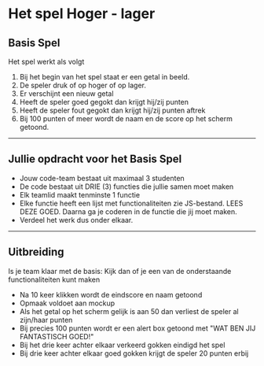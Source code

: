 # Het spel Hoger - lager

## Basis Spel

Het spel werkt als volgt

1. Bij het begin van het spel staat er een getal in beeld.
2. De speler druk of op hoger of op lager.
3. Er verschijnt een nieuw getal
4. Heeft de speler goed gegokt dan krijgt hij/zij punten
5. Heeft de speler fout gegokt dan krijgt hij/zij punten aftrek
6. Bij 100 punten of meer wordt de naam en de score op het scherm getoond.

***

## Jullie opdracht voor het Basis Spel

- Jouw code-team bestaat uit maximaal 3 studenten
- De code bestaat uit DRIE (3) functies die jullie samen moet maken
- Elk teamlid maakt tenminste 1 functie
- Elke functie heeft een lijst met functionaliteiten zie JS-bestand. LEES DEZE GOED. Daarna ga je coderen in de functie die jij moet maken.
- Verdeel het werk dus onder elkaar.

***

## Uitbreiding

Is je team klaar met de basis: Kijk dan of je een van de onderstaande functionaliteiten kunt maken

- Na 10 keer klikken wordt de eindscore en naam getoond
- Opmaak voldoet aan mockup
- Als het getal op het scherm gelijk is aan 50 dan verliest de speler al zijn/haar punten
- Bij precies 100 punten wordt er een alert box getoond met "WAT BEN JIJ FANTASTISCH GOED!"
- Bij het drie keer achter elkaar verkeerd gokken eindigd het spel
- Bij drie keer achter elkaar goed gokken krijgt de speler 20 punten erbij
